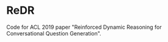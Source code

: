# ReDR
Code for ACL 2019 paper "Reinforced Dynamic Reasoning for Conversational Question Generation".
